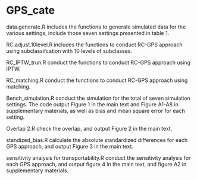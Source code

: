 # GPS_cate
data.generate.R includes the functions to generate simulated data for the various settings, include those seven settings presented in table 1.

RC.adjust.10level.R includes the functions to conduct RC-GPS approach using subclassifcation with 10 levels of subclasses.

RC_IPTW_trun.R conduct the functions to conduct RC-GPS approach using IPTW.

RC_matching.R conduct the functions to conduct RC-GPS approach using matching.

Bench_simulation.R conduct the simulation for the total of seven simulation settings. The code output Figure 1 in the main text and Figure A1-A8 in supplementary materials, as well as bias and mean square error for each setting.

Overlap 2.R check the overlap, and output Figure 2 in the main text.

standized_bias.R calculate the absolute standardized differences for each GPS approach, and output Figure 3 in the main text.

sensitivity analysis for transportability.R conduct the sensitivity analysis for each GPS approach, and output figure 4 in the main text, and figure A2 in supplementary materials.

